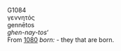 <body>
  <p>G1084<br>  γεννητός  <br> gennētos  <br><i>ghen-nay-tos‘ </i><br>From <a href="g1080.htm">1080</a>  <i>born:</i> - they that are born.<br></p>
 </body>
